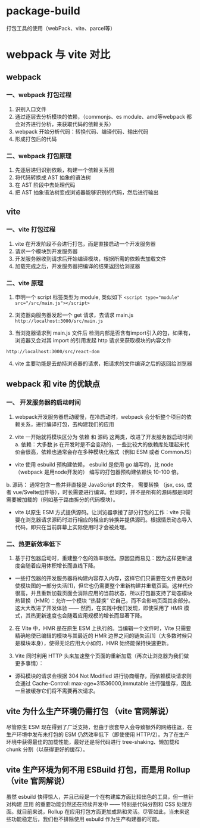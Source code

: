# package-build
打包工具的使用（webPack、vite、parcel等）


# webpack 与 vite 对比
## webpack

### 一、webpack 打包过程
1. 识别入口文件
2. 通过逐层去分析模块的依赖，（commonjs、es module、amd等webpack 都会对齐进行分析，来获取代码的依赖关系）
3. webpack 开始分析代码：转换代码、编译代码、输出代码
4. 形成打包后的代码

### 二、webpack 打包原理
1. 先逐层递归识别依赖，构建一个依赖关系图
2. 将代码转换成 AST 抽象的语法树
3. 在 AST 阶段中去处理代码
4. 把 AST 抽象语法树变成浏览器能够识别的代码，然后进行输出


## vite

### 一、vite 打包过程
1. vite 在开发阶段不会进行打包，而是直接启动一个开发服务器
2. 请求一个模块到开发服务器
3. 开发服务器收到请求后开始编译模块，根据所需的依赖去加载文件
4. 加载完成之后，开发服务器把编译的结果返回给浏览器

### 二、vite 原理
1. 申明一个 script 标签类型为 module, 类似如下
`<script type="module" src="/src/main.js"></script>`

2. 浏览器向服务器发起一个 get 请求，去请求 main.js
`http://localhost:3000/src/main.js`

3. 当浏览器请求到 main.js 文件后 检测内部是否含有import引入的包，如果有，浏览器又会对其 import 的引用发起 http 请求来获取模块的内容文件

`http://localhost:3000/src/react-dom`

4. vite 主要功能是去劫持浏览器的请求，把请求的文件编译之后的返回给浏览器

## webpack 和 vite 的优缺点

### 一、 开发服务器的启动时间
1. webpack开发服务器启动缓慢，在冷启动时，webpack 会分析整个项目的依赖关系，进行编译打包，去构建我们的应用

2. vite 一开始就将模块区分为 依赖 和 源码 这两类，改进了开发服务器启动时间
  a. 依赖：大多数 js 在开发时是不会变动的，一些比较大的依赖库处理起来代价会很高，依赖也通常会存在多种模块化格式（例如 ESM 或者 CommonJS）
  - vite 使用 esbuild 预构建依赖， esbuild 是使用 go 编写的，比 node（webpack 是用node开发的） 编写的打包器预构建依赖快 10-100 倍。

  b. 源码： 通常包含一些并非直接是 JavaScript 的文件， 需要转换 （jsx, css, 或者 vue/Svelte组件等），时长需要进行编译。但同时，并不是所有的源码都是同时需要被加载的（例如基于路由拆分的代码模块）。
  - vite 以原生 ESM 方式提供源码。让浏览器承接了部分打包的工作：vite 只需要在浏览器请求源码时进行相应的相应的转换并提供源码。根据情景动态导入代码，即只在当前屏幕上实际使用时才会被处理。

### 二、热更新效率低下
1. 基于打包器启动时，重建整个包的效率很低。原因显而易见：因为这样更新速度会随着应用体积增长而直线下降。
 - 一些打包器的开发服务器将构建内容存入内存，这样它们只需要在文件更改时使模块图的一部分失活[1]，但它也仍需要整个重新构建并重载页面。这样代价很高，并且重新加载页面会消除应用的当前状态，所以打包器支持了动态模块热替换（HMR）：允许一个模块 “热替换” 它自己，而不会影响页面其余部分。这大大改进了开发体验 —— 然而，在实践中我们发现，即使采用了 HMR 模式，其热更新速度也会随着应用规模的增长而显著下降。

2. 在 Vite 中，HMR 是在原生 ESM 上执行的。当编辑一个文件时，Vite 只需要精确地使已编辑的模块与其最近的 HMR 边界之间的链失活[1]（大多数时候只是模块本身），使得无论应用大小如何，HMR 始终能保持快速更新。

3. Vite 同时利用 HTTP 头来加速整个页面的重新加载（再次让浏览器为我们做更多事情）：
 - 源码模块的请求会根据 304 Not Modified 进行协商缓存，而依赖模块请求则会通过 Cache-Control: max-age=31536000,immutable 进行强缓存，因此一旦被缓存它们将不需要再次请求。

## vite 为什么生产环境仍需打包 （vite 官网解说）
尽管原生 ESM 现在得到了广泛支持，但由于嵌套导入会导致额外的网络往返，在生产环境中发布未打包的 ESM 仍然效率低下（即使使用 HTTP/2）。为了在生产环境中获得最佳的加载性能，最好还是将代码进行 tree-shaking、懒加载和 chunk 分割（以获得更好的缓存）。

## vite 生产环境为何不用 ESBuild 打包，而是用 Rollup （vite 官网解说）
虽然 esbuild 快得惊人，并且已经是一个在构建库方面比较出色的工具，但一些针对构建 应用 的重要功能仍然还在持续开发中 —— 特别是代码分割和 CSS 处理方面。就目前来说，Rollup 在应用打包方面更加成熟和灵活。尽管如此，当未来这些功能稳定后，我们也不排除使用 esbuild 作为生产构建器的可能。